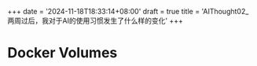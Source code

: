 +++
date = '2024-11-18T18:33:14+08:00'
draft = true
title = 'AIThought02_两周过后，我对于AI的使用习惯发生了什么样的变化'
+++

# Docker Volumes


